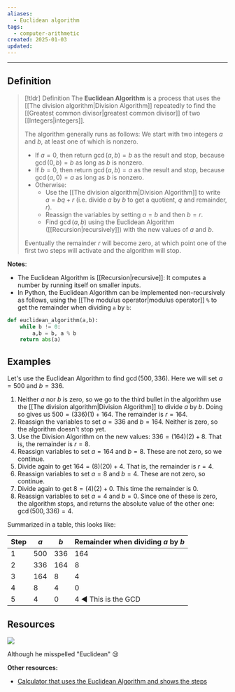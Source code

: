 ```yaml
---
aliases:
  - Euclidean algorithm
tags:
  - computer-arithmetic
created: 2025-01-03
updated:
---
```

---
## Definition 

> [!tldr] Definition
> The **Euclidean Algorithm** is a process that uses the [[The division algorithm|Division Algorithm]] repeatedly to find the [[Greatest common divisor|greatest common divisor]] of two [[Integers|integers]]. 
> 
> The algorithm generally runs as follows: We start with two integers $a$ and $b$, at least one of which is nonzero. 
> 
> - If $a = 0$, then return $\gcd(a,b) = b$ as the result and stop, because $\gcd(0,b) = b$ as long as $b$ is nonzero. 
> - If $b = 0$, then return $\gcd(a,b) = a$ as the result and stop, because $\gcd(a,0) = a$ as long as $b$ is nonzero. 
> - Otherwise: 
> 	- Use the [[The division algorithm|Division Algorithm]] to write $a = bq + r$ (i.e. divide $a$ by $b$ to get a quotient, $q$ and remainder, $r$).
> 	- Reassign the variables by setting $a = b$ and then $b = r$. 
> 	- Find $\gcd(a,b)$ using the Euclidean Algorithm ([[Recursion|recursively]]) with the new values of $a$ and $b$. 
> 	  
> Eventually the remainder $r$ will become zero, at which point one of the first two steps will activate and the algorithm will stop. 


**Notes**: 
- The Euclidean Algorithm is [[Recursion|recursive]]: It computes a number by running itself on smaller inputs. 
- In Python, the Euclidean Algorithm can be implemented non-recursively as follows, using the [[The modulus operator|modulus operator]] `%` to get the remainder when dividing `a` by `b`:
```python
def euclidean_algorithm(a,b):
	while b != 0:
		a,b = b, a % b
	return abs(a)
```

## Examples 

Let's use the Euclidean Algorithm to find $\gcd(500,336)$. Here we will set $a = 500$ and $b = 336$. 

1. Neither $a$ nor $b$ is zero, so we go to the third bullet in the algorithm use the [[The division algorithm|Division Algorithm]] to divide $a$ by $b$. Doing so gives us $500 = (336)(1) + 164$. The remainder is $r = 164$. 
2. Reassign the variables to set $a = 336$ and $b = 164$. Neither is zero, so the algorithm doesn't stop yet. 
3. Use the Division Algorithm on the new values: $336 = (164)(2) + 8$. That is, the remainder is $r = 8$. 
4. Reassign variables to set $a = 164$ and $b = 8$. These are not zero, so we continue. 
5. Divide again to get $164 = (8)(20) + 4$. That is, the remainder is $r = 4$. 
6. Reassign variables to set $a = 8$ and $b = 4$. These are not zero, so continue. 
7. Divide again to get $8 = (4)(2) + 0$. This time the remainder is $0$. 
8. Reassign variables to set $a = 4$ and $b=0$. Since one of these is zero, the algorithm stops, and returns the absolute value of the other one: $\gcd(500,336) = 4$. 

Summarized in a table, this looks like:

| Step | $a$ | $b$ | Remainder when dividing $a$ by $b$ |
| ---- | --- | --- | ---------------------------------- |
| 1    | 500 | 336 | 164                                |
| 2    | 336 | 164 | 8                                  |
| 3    | 164 | 8   | 4                                  |
| 4    | 8   | 4   | 0                                  |
| 5    | 4   | 0   | 4 ◀ This is the GCD                |
 
## Resources 

![](https://www.youtube.com/watch?v=JUzYl1TYMcU)

Although he misspelled "Euclidean" 😢

**Other resources:** 
- [Calculator that uses the Euclidean Algorithm and shows the steps](https://www.calculatorsoup.com/calculators/math/gcf-euclids-algorithm.php) 


